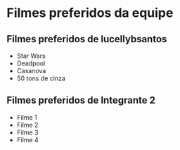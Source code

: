 # Filmes preferidos da equipe

## Filmes preferidos de lucellybsantos

* Star Wars
* Deadpool
* Casanova
* 50 tons de cinza

## Filmes preferidos de Integrante 2

* Filme 1
* Filme 2
* Filme 3
* Filme 4
